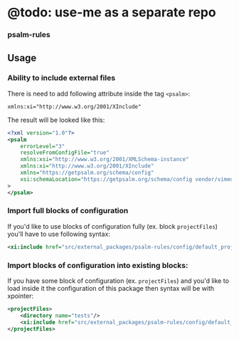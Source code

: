 # @todo: use-me as a separate repo

### psalm-rules

## Usage

### Ability to include external files

There is need to add following attribute inside the tag `<psalm>`:

`xmlns:xi="http://www.w3.org/2001/XInclude"`

The result will be looked like this:

```xml
<?xml version="1.0"?>
<psalm
    errorLevel="3"
    resolveFromConfigFile="true"
    xmlns:xsi="http://www.w3.org/2001/XMLSchema-instance"
    xmlns:xi="http://www.w3.org/2001/XInclude"
    xmlns="https://getpsalm.org/schema/config"
    xsi:schemaLocation="https://getpsalm.org/schema/config vendor/vimeo/psalm/config.xsd"
>
</psalm>
```

### Import full blocks of configuration

If you'd like to use blocks of configuration fully (ex. block `projectFiles`)
you'll have to use following syntax:

```xml
<xi:include href="src/external_packages/psalm-rules/config/default_project_files.xml"/>
```

### Import blocks of configuration into existing blocks:

If you have some block of configuration (ex. `projectFiles`)
and you'd like to load inside it the configuration of this package
then syntax will be with xpointer:

```xml
<projectFiles>
    <directory name="tests"/>
    <xi:include href="src/external_packages/psalm-rules/config/default_issue_handlers.xml" xpointer="xmlns(ps=https://getpsalm.org/schema/config)xpointer(/ps:projectFiles/*)"/>
</projectFiles>
```
